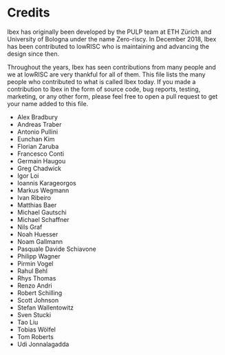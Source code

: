 Credits
=======

Ibex has originally been developed by the PULP team at ETH Zürich and
University of Bologna under the name Zero-riscy. In December 2018, Ibex has
been contributed to lowRISC who is maintaining and advancing the design since
then.

Throughout the years, Ibex has seen contributions from many people and we at
lowRISC are very thankful for all of them. This file lists the many people who
contributed to what is called Ibex today. If you made a contribution to Ibex
in the form of source code, bug reports, testing, marketing, or any other form,
please feel free to open a pull request to get your name added to this file.

- Alex Bradbury
- Andreas Traber
- Antonio Pullini
- Eunchan Kim
- Florian Zaruba
- Francesco Conti
- Germain Haugou
- Greg Chadwick
- Igor Loi
- Ioannis Karageorgos
- Markus Wegmann
- Ivan Ribeiro
- Matthias Baer
- Michael Gautschi
- Michael Schaffner
- Nils Graf
- Noah Huesser
- Noam Gallmann
- Pasquale Davide Schiavone
- Philipp Wagner
- Pirmin Vogel
- Rahul Behl
- Rhys Thomas
- Renzo Andri
- Robert Schilling
- Scott Johnson
- Stefan Wallentowitz
- Sven Stucki
- Tao Liu
- Tobias Wölfel
- Tom Roberts
- Udi Jonnalagadda
